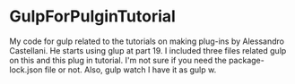 # GulpForPulginTutorial
My code for gulp related to the tutorials on making plug-ins by Alessandro Castellani. He starts using glup at part 19. 
I included three files related gulp on this and this plug in tutorial.  I'm not sure if you need the package-lock.json file or not. 
Also, gulp watch I have it as gulp w.  
